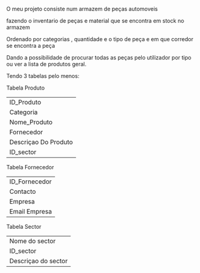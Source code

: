 <p> O meu projeto consiste num armazem de peças automoveis </p> 
<p>fazendo o inventario de peças e material que se encontra em stock no armazem</p> 
<p>Ordenado por categorias , quantidade e o tipo de peça e em que corredor se encontra a peça</p> 
<p>Dando a possibilidade de procurar todas as peças pelo utilizador por tipo ou ver a lista de produtos geral.</p> 

<p>Tendo 3 tabelas pelo menos:</p> 

<p>Tabela Produto</p>
<table border="0">
      <tr><td>ID_Produto</td></tr>
      <tr><td>Categoria</td></tr>
      <tr><td>Nome_Produto</td></tr>
      <tr><td>Fornecedor</td></tr>
      <tr><td>Descriçao Do Produto</td></tr>
      <tr><td>ID_sector</td></tr>

</table>

<p>Tabela Fornecedor</p>
<table border="0">
      <tr><td>ID_Fornecedor</td></tr>
      <tr><td>Contacto</td></tr>
      <tr><td>Empresa</td></tr>
      <tr><td>Email Empresa</td></tr>
      

</table>

<p>Tabela Sector</p>
<table border="0">
      <tr><td>Nome do sector</td></tr>
      <tr><td>ID_sector</td></tr>
      <tr><td>Descriçao do sector </td></tr>

</table>

